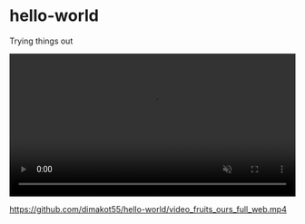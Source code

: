 # hello-world
Trying things out

<video src="video_fruits_ours_full_web.mp4" controls muted loop width="100%"></video>


https://github.com/dimakot55/hello-world/video_fruits_ours_full_web.mp4
